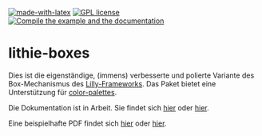 [![made-with-latex](https://img.shields.io/badge/Made%20with-LaTeX-1f425f.svg)](https://www.latex-project.org/) [![GPL license](https://img.shields.io/badge/License-GPL-blue.svg)](http://perso.crans.org/besson/LICENSE.html) [![Compile the example and the documentation](https://github.com/EagleoutIce/lithie-boxes/workflows/Compile%20the%20example%20and%20the%20documentation/badge.svg)](https://media.githubusercontent.com/media/EagleoutIce/lithie-boxes/gh-pages/example.pdf)

# lithie-boxes

Dies ist die eigenständige, (immens) verbesserte und polierte Variante des Box-Mechanismus des [Lilly-Frameworks](https://github.com/EagleoutIce/LILLY). Das Paket bietet eine Unterstützung für [color-palettes](https://github.com/EagleoutIce/color-palettes).

Die Dokumentation ist in Arbeit. Sie findet sich [hier](https://media.githubusercontent.com/media/EagleoutIce/lithie-boxes/gh-pages/lithie-boxes.pdf) oder [hier](https://github.com/EagleoutIce/lithie-boxes/blob/gh-pages/lithie-boxes.pdf).

Eine beispielhafte PDF findet sich [hier](https://media.githubusercontent.com/media/EagleoutIce/lithie-boxes/gh-pages/example.pdf) oder [hier](https://github.com/EagleoutIce/lithie-boxes/blob/gh-pages/example.pdf).
